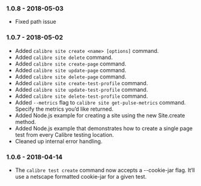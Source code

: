 ### 1.0.8 - 2018-05-03

* Fixed path issue

### 1.0.7 - 2018-05-02

* Added `calibre site create <name> [options]` command.
* Added `calibre site delete` command.
* Added `calibre site create-page` command.
* Added `calibre site update-page` command.
* Added `calibre site delete-page` command.
* Added `calibre site create-test-profile` command.
* Added `calibre site update-test-profile` command.
* Added `calibre site delete-test-profile` command.
* Added `--metrics` flag to `calibre site get-pulse-metrics` command. Specify the metrics you’d like returned.
* Added Node.js example for creating a site using the new Site.create method.
* Added Node.js example that demonstrates how to create a single page test from every Calibre testing location.
* Cleaned up internal error handling.

### 1.0.6 - 2018-04-14

* The `calibre test create` command now accepts a --cookie-jar flag. It‘ll use a netscape formatted cookie-jar for a given test.
